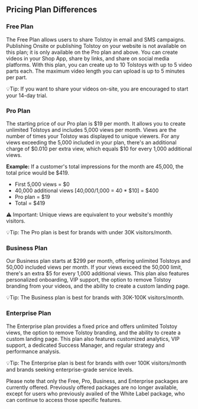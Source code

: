 ## Pricing Plan Differences

### Free Plan

The Free Plan allows users to share Tolstoy in email and SMS campaigns. Publishing Onsite or publishing Tolstoy on your website is not available on this plan; it is only available on the Pro plan and above. You can create videos in your Shop App, share by links, and share on social media platforms. With this plan, you can create up to 10 Tolstoys with up to 5 video parts each. The maximum video length you can upload is up to 5 minutes per part.

💡Tip: If you want to share your videos on-site, you are encouraged to start your 14-day trial.

### Pro Plan

The starting price of our Pro plan is $19 per month. It allows you to create unlimited Tolstoys and includes 5,000 views per month. Views are the number of times your Tolstoy was displayed to unique viewers. For any views exceeding the 5,000 included in your plan, there's an additional charge of $0.010 per extra view, which equals $10 for every 1,000 additional views.

**Example:** If a customer's total impressions for the month are 45,000, the total price would be $419. 
- First 5,000 views = $0
- 40,000 additional views [40,000/1,000 = 40 * $10] = $400
- Pro plan = $19
- Total = $419

⚠️ Important: Unique views are equivalent to your website's monthly visitors.

💡Tip: The Pro plan is best for brands with under 30K visitors/month.

### Business Plan

Our Business plan starts at $299 per month, offering unlimited Tolstoys and 50,000 included views per month. If your views exceed the 50,000 limit, there's an extra $5 for every 1,000 additional views. This plan also features personalized onboarding, VIP support, the option to remove Tolstoy branding from your videos, and the ability to create a custom landing page.

💡Tip: The Business plan is best for brands with 30K-100K visitors/month.

### Enterprise Plan

The Enterprise plan provides a fixed price and offers unlimited Tolstoy views, the option to remove Tolstoy branding, and the ability to create a custom landing page. This plan also features customized analytics, VIP support, a dedicated Success Manager, and regular strategy and performance analysis.

💡Tip: The Enterprise plan is best for brands with over 100K visitors/month and brands seeking enterprise-grade service levels.

Please note that only the Free, Pro, Business, and Enterprise packages are currently offered. Previously offered packages are no longer available, except for users who previously availed of the White Label package, who can continue to access those specific features.